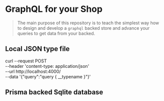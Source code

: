 # GraphQL for your Shop

> The main purpose of this repository is to teach the simplest way how to design and develop a `graphql` backed store and advance your queries to get data from your backed.

## Local JSON type file

curl --request POST \
 --header 'content-type: application/json' \
 --url http://localhost:4000/ \
 --data '{"query":"query { \_\_typename }"}'

## Prisma backed Sqlite database

